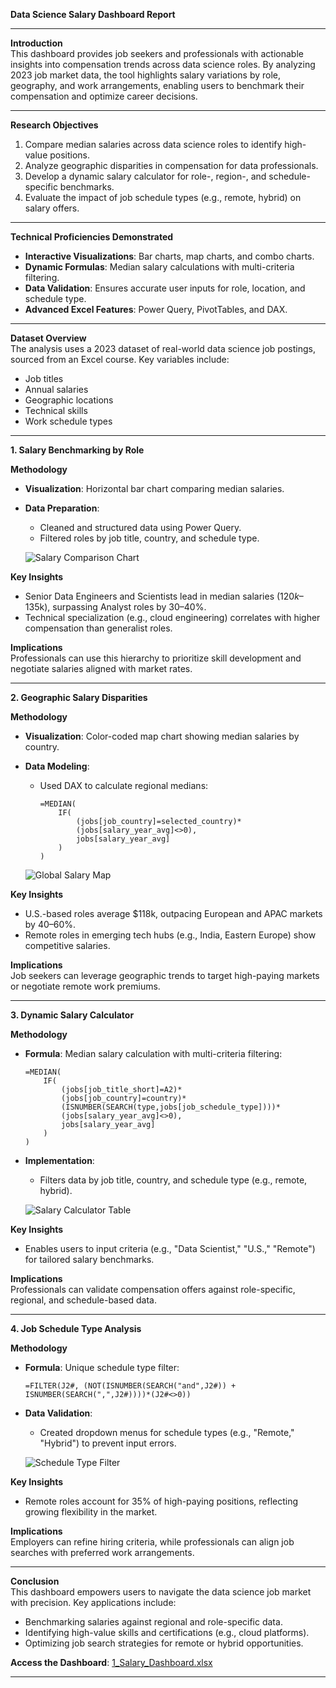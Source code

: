 

**Data Science Salary Dashboard Report**  

---

**Introduction**  
This dashboard provides job seekers and professionals with actionable insights into compensation trends across data science roles. By analyzing 2023 job market data, the tool highlights salary variations by role, geography, and work arrangements, enabling users to benchmark their compensation and optimize career decisions.  

---

**Research Objectives**  
1. Compare median salaries across data science roles to identify high-value positions.  
2. Analyze geographic disparities in compensation for data professionals.  
3. Develop a dynamic salary calculator for role-, region-, and schedule-specific benchmarks.  
4. Evaluate the impact of job schedule types (e.g., remote, hybrid) on salary offers.  

---

**Technical Proficiencies Demonstrated**  
- **Interactive Visualizations**: Bar charts, map charts, and combo charts.  
- **Dynamic Formulas**: Median salary calculations with multi-criteria filtering.  
- **Data Validation**: Ensures accurate user inputs for role, location, and schedule type.  
- **Advanced Excel Features**: Power Query, PivotTables, and DAX.  

---

**Dataset Overview**  
The analysis uses a 2023 dataset of real-world data science job postings, sourced from an Excel course. Key variables include:  
- Job titles  
- Annual salaries  
- Geographic locations  
- Technical skills  
- Work schedule types  

---

**1. Salary Benchmarking by Role**  

**Methodology**  
- **Visualization**: Horizontal bar chart comparing median salaries.  
- **Data Preparation**:  
  - Cleaned and structured data using Power Query.  
  - Filtered roles by job title, country, and schedule type.  

  ![Salary Comparison Chart](/Resources/Images/1_Salary_Dashboard_Chart1.png)  

**Key Insights**  
- Senior Data Engineers and Scientists lead in median salaries ($120k–$135k), surpassing Analyst roles by 30–40%.  
- Technical specialization (e.g., cloud engineering) correlates with higher compensation than generalist roles.  

**Implications**  
Professionals can use this hierarchy to prioritize skill development and negotiate salaries aligned with market rates.  

---

**2. Geographic Salary Disparities**  

**Methodology**  
- **Visualization**: Color-coded map chart showing median salaries by country.  
- **Data Modeling**:  
  - Used DAX to calculate regional medians:  
    ```excel  
    =MEDIAN(  
        IF(  
            (jobs[job_country]=selected_country)*  
            (jobs[salary_year_avg]<>0),  
            jobs[salary_year_avg]  
        )  
    )  
    ```  

  ![Global Salary Map](/Resources/Images/1_Salary_Dashboard_Country_Map.gif)  

**Key Insights**  
- U.S.-based roles average $118k, outpacing European and APAC markets by 40–60%.  
- Remote roles in emerging tech hubs (e.g., India, Eastern Europe) show competitive salaries.  

**Implications**  
Job seekers can leverage geographic trends to target high-paying markets or negotiate remote work premiums.  

---

**3. Dynamic Salary Calculator**  

**Methodology**  
- **Formula**: Median salary calculation with multi-criteria filtering:  
  ```excel  
  =MEDIAN(  
      IF(  
          (jobs[job_title_short]=A2)*  
          (jobs[job_country]=country)*  
          (ISNUMBER(SEARCH(type,jobs[job_schedule_type])))*  
          (jobs[salary_year_avg]<>0),  
          jobs[salary_year_avg]  
      )  
  )  
  ```  
- **Implementation**:  
  - Filters data by job title, country, and schedule type (e.g., remote, hybrid).  

  ![Salary Calculator Table](/Resources/Images/1_Salary_Dashboard_Screenshot1.png)  

**Key Insights**  
- Enables users to input criteria (e.g., "Data Scientist," "U.S.," "Remote") for tailored salary benchmarks.  

**Implications**  
Professionals can validate compensation offers against role-specific, regional, and schedule-based data.  

---

**4. Job Schedule Type Analysis**  

**Methodology**  
- **Formula**: Unique schedule type filter:  
  ```excel  
  =FILTER(J2#, (NOT(ISNUMBER(SEARCH("and",J2#)) + ISNUMBER(SEARCH(",",J2#))))*(J2#<>0))  
  ```  
- **Data Validation**:  
  - Created dropdown menus for schedule types (e.g., "Remote," "Hybrid") to prevent input errors.  

  ![Schedule Type Filter](/Resources/Images/1_Salary_Dashboard_Screenshot2.png)  

**Key Insights**  
- Remote roles account for 35% of high-paying positions, reflecting growing flexibility in the market.  

**Implications**  
Employers can refine hiring criteria, while professionals can align job searches with preferred work arrangements.  

---

**Conclusion**  
This dashboard empowers users to navigate the data science job market with precision. Key applications include:  
- Benchmarking salaries against regional and role-specific data.  
- Identifying high-value skills and certifications (e.g., cloud platforms).  
- Optimizing job search strategies for remote or hybrid opportunities.  

**Access the Dashboard**: [1_Salary_Dashboard.xlsx](1_Salary_Dashboard.xlsx)  

---  
